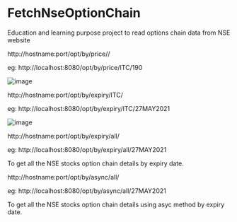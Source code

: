 # FetchNseOptionChain
Education and learning purpose project to read options chain data from NSE website

http://hostname:port/opt/by/price/<symbol>/<Strik Price>
  
  eg: http://localhost:8080/opt/by/price/ITC/190
  
  ![image](https://user-images.githubusercontent.com/19818842/119996360-4d992000-bfec-11eb-9bf0-56ca461501c2.png)
  
http://hostname:port/opt/by/expiry/ITC/<Expiry Date>
  
  eg: http://localhost:8080/opt/by/expiry/ITC/27MAY2021

  ![image](https://user-images.githubusercontent.com/19818842/119996729-a7014f00-bfec-11eb-91cd-61d623659984.png)
  
http://hostname:port/opt/by/expiry/all/<Expiry Date>
  
  eg: http://localhost:8080/opt/by/expiry/all/27MAY2021
  
  To get all the NSE stocks option chain details by expiry date.

http://hostname:port/opt/by/async/all/<Expiry Date>
  
  eg: http://localhost:8080/opt/by/async/all/27MAY2021
  
  To get all the NSE stocks option chain details using asyc method by expiry date.
